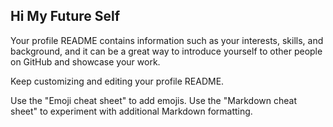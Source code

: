## Hi My Future Self



Your profile README contains information such as your interests, skills, and background, and it can be a great way to introduce yourself to other people on GitHub and showcase your work.

Keep customizing and editing your profile README.

Use the "Emoji cheat sheet" to add emojis.
Use the "Markdown cheat sheet" to experiment with additional Markdown formatting.
<!--
**rhs8/rhs8** is a ✨ _special_ ✨ repository because its `README.md` (this file) appears on your GitHub profile.

Here are some ideas to get you started:

- 🔭 I’m currently working on ...
- 🌱 I’m currently learning ...
- 👯 I’m looking to collaborate on ...
- 🤔 I’m looking for help with ...
- 💬 Ask me about ...
- 📫 How to reach me: ...
- 😄 Pronouns: ...
- ⚡ Fun fact: ...
-->
